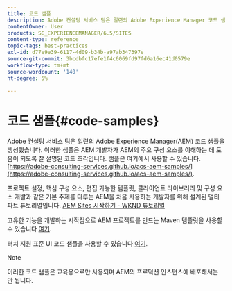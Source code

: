 ```yaml
---
title: 코드 샘플
description: Adobe 컨설팅 서비스 팀은 일련의 Adobe Experience Manager 코드 샘플을 생성했습니다.
contentOwner: User
products: SG_EXPERIENCEMANAGER/6.5/SITES
content-type: reference
topic-tags: best-practices
exl-id: d77e9e39-6117-4d09-b34b-a97ab347397e
source-git-commit: 3bcdbfc17efe1f4c6069fd97fd6a16ec41d0579e
workflow-type: tm+mt
source-wordcount: '140'
ht-degree: 5%

---
```


# 코드 샘플{#code-samples}

Adobe 컨설팅 서비스 팀은 일련의 Adobe Experience Manager(AEM) 코드 샘플을 생성했습니다. 이러한 샘플은 AEM 개발자가 AEM의 주요 구성 요소를 이해하는 데 도움이 되도록 잘 설명된 코드 조각입니다. 샘플은 여기에서 사용할 수 있습니다. [https://adobe-consulting-services.github.io/acs-aem-samples/](https://adobe-consulting-services.github.io/acs-aem-samples/).

프로젝트 설정, 핵심 구성 요소, 편집 가능한 템플릿, 클라이언트 라이브러리 및 구성 요소 개발과 같은 기본 주제를 다루는 AEM을 처음 사용하는 개발자를 위해 설계된 멀티 파트 튜토리얼입니다. [AEM Sites 시작하기 - WKND 튜토리얼](https://experienceleague.adobe.com/docs/experience-manager-learn/getting-started-wknd-tutorial-develop/overview.html)

고유한 기능을 개발하는 시작점으로 AEM 프로젝트를 만드는 Maven 템플릿을 사용할 수 있습니다 [여기](https://github.com/adobe/aem-project-archetype).

터치 지원 표준 UI 코드 샘플을 사용할 수 있습니다 [여기](/help/sites-developing/developing-components.md).

>[!NOTE]
>
>이러한 코드 샘플은 교육용으로만 사용되며 AEM의 프로덕션 인스턴스에 배포해서는 안 됩니다.
